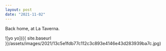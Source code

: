 ```yaml
---
layout: post
date: "2021-11-02"
---
```


Back home, at La Taverna.

![yo yo]({{ site.baseurl }}/assets/images/2021/13c5e1fdb77c112c3c893e4146e43d283939ba7c.jpg)
